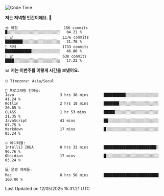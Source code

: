   <!--START_SECTION:waka-->
![Code Time](http://img.shields.io/badge/Code%20Time-625%20hrs%201%20min-blue)

**저는 저녁형 인간이에요. 🦉** 

```text
🌞 아침                     156 commits         █░░░░░░░░░░░░░░░░░░░░░░░░   04.21 % 
🌆 낮　                     1176 commits        ████████░░░░░░░░░░░░░░░░░   31.76 % 
🌃 저녁                     1733 commits        ████████████░░░░░░░░░░░░░   46.80 % 
🌙 밤　                     638 commits         ████░░░░░░░░░░░░░░░░░░░░░   17.23 % 
```


📊 **저는 이번주를 이렇게 시간을 보냈어요.** 

```text
🕑︎ Timezone: Asia/Seoul

💬 프로그래밍 언어들: 
Java                     3 hrs 38 mins       ██████████░░░░░░░░░░░░░░░   41.24 % 
Kotlin                   2 hrs 18 mins       ███████░░░░░░░░░░░░░░░░░░   26.05 % 
CLASS                    1 hr 53 mins        █████░░░░░░░░░░░░░░░░░░░░   21.35 % 
JavaScript               41 mins             ██░░░░░░░░░░░░░░░░░░░░░░░   07.75 % 
Markdown                 17 mins             █░░░░░░░░░░░░░░░░░░░░░░░░   03.24 % 

🔥 에디터들: 
IntelliJ IDEA            8 hrs 32 mins       ████████████████████████░   96.76 % 
Obsidian                 17 mins             █░░░░░░░░░░░░░░░░░░░░░░░░   03.24 % 

💻 운영 체제들: 
Mac                      8 hrs 50 mins       █████████████████████████   100.00 % 
```


 Last Updated on 12/05/2025 15:31:21 UTC
<!--END_SECTION:waka-->
